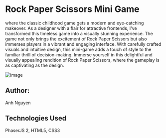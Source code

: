 # Rock Paper Scissors Mini Game 

where the classic childhood game gets a modern and eye-catching makeover. As a designer with a flair for attractive frontends, I've transformed this timeless game into a visually stunning experience. The game not only brings the excitement of Rock Paper Scissors but also immerses players in a vibrant and engaging interface. With carefully crafted visuals and intuitive design, this mini-game adds a touch of style to the familiar thrill of decision-making. Immerse yourself in this delightful and visually appealing rendition of Rock Paper Scissors, where the gameplay is as captivating as the design.

![image](https://github.com/anhnguyen148/rock-paper-scissors-game/assets/112355299/a519e2b0-0c04-42ff-836f-cc0196f52404)

## Author:
Anh Nguyen

## Technologies Used
PhaserJS 2, HTML5, CSS3
